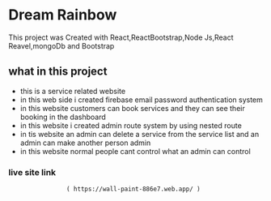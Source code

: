 # Dream Rainbow

This project was Created with React,ReactBootstrap,Node Js,React Reavel,mongoDb and Bootstrap 

## what in this project
* this is a service related website
* in this web side i created firebase email password authentication system
* in this website customers can book services and they can see their booking in the dashboard
* in this website i created admin route system by using nested route 
* in tis website an admin can delete a service from the service list and an admin can make another person admin 
* in this website normal  people cant control  what an admin can  control 

###  live site link
                    ( https://wall-paint-886e7.web.app/ )

